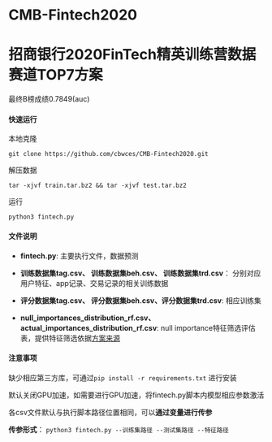 # CMB-Fintech2020
# 招商银行2020FinTech精英训练营数据赛道TOP7方案

最终B榜成绩0.7849(auc)

#### 快速运行

本地克隆

`git clone https://github.com/cbwces/CMB-Fintech2020.git`

解压数据

`tar -xjvf train.tar.bz2 && tar -xjvf test.tar.bz2`

运行

`python3 fintech.py`

#### 文件说明

- **fintech.py**: 主要执行文件，数据预测

- **训练数据集tag.csv、 训练数据集beh.csv、 训练数据集trd.csv**： 分别对应用户特征、app记录、交易记录的相关训练数据

- **评分数据集tag.csv、 评分数据集beh.csv、评分数据集trd.csv**:  相应训练集

- **null_importances_distribution_rf.csv、 actual_importances_distribution_rf.csv**: null importance特征筛选评估表，提供特征筛选依据[方案来源](https://www.kaggle.com/ogrellier/feature-selection-with-null-importances*)

#### 注意事项

缺少相应第三方库，可通过`pip install -r requirements.txt` 进行安装

默认关闭GPU加速，如需要进行GPU加速，将fintech.py脚本内模型相应参数激活

各csv文件默认与执行脚本路径位置相同，可以**通过变量进行传参**

**传参形式**： `python3 fintech.py --训练集路径 --测试集路径 --特征路径`
